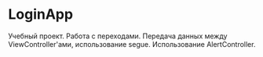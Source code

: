 # LoginApp
Учебный проект. Работа с переходами. Передача данных между ViewController'ами, использование segue. Использование AlertController.
